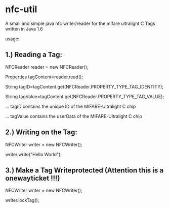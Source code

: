 nfc-util
========

A small and simple java nfc writer/reader for the mifare ultralight C Tags   written in Java 1.6


usage: 


1.) Reading a Tag:
------------------

NFCReader reader = new NFCReader();

Properties tagContent=reader.read();

String tagID=tagContent.get(NFCReader.PROPERTY_TYPE_TAG_IDENTITY); 

String tagValue=tagContent.get(NFCReader.PROPERTY_TYPE_TAG_VALUE); 



... tagID contains the unique ID of the MIFARE-Ultralight C chip

... tagValue contains the userData of the MIFARE-Ultralight C chip




2.) Writing on the Tag:
-----------------------

NFCWriter writer = new NFCWriter();

writer.write("Hello World");




3.) Make a Tag Writeprotected (Attention this is a onewayticket !!!)
--------------------------------------------------------------------


NFCWriter writer = new NFCWriter();

writer.lockTag();







